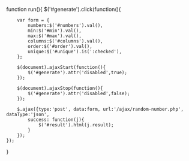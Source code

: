 
function run(){
	$('#generate').click(function(){

		var form = {
			numbers:$('#numbers').val(),
			min:$('#min').val(),
			max:$('#max').val(),
			columns:$('#columns').val(),
			order:$('#order').val(),
			unique:$('#unique').is(':checked'),
		};

		$(document).ajaxStart(function(){
			$('#generate').attr('disabled',true);
		});

		$(document).ajaxStop(function(){
			$('#generate').attr('disabled',false);
		});

		$.ajax({type:'post', data:form, url:'/ajax/random-number.php', dataType:'json',
			success: function(j){
				$('#result').html(j.result);
			}
		});
	});
}
